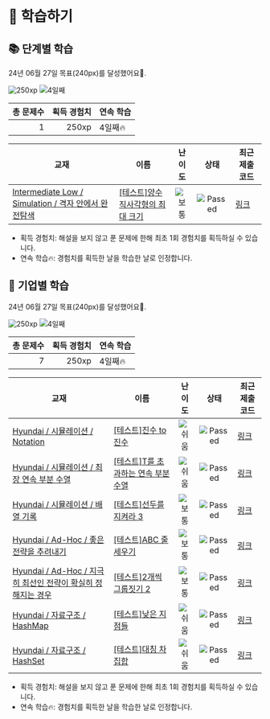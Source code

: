 # 📖 학습하기

## 📚 단계별 학습
24년 06월 27일 목표(240px)를 달성했어요🥳.

![250xp](https://img.shields.io/badge/EXP-250xp-%235cb85c.svg?for-the-badge)
![4일째](https://img.shields.io/badge/연속학습-4일째-%23E34F26.svg?for-the-badge)

|총 문제수|획득 경험치|연속 학습|
|---:|---:|---|
1|250xp|4일째🔥|

|교재|이름|난이도|상태|최근 제출 코드|
|---|---|:---:|:---:|---|
|[Intermediate Low / Simulation / 격자 안에서 완전탐색](https://www.codetree.ai/missions?missionId=2)|[[테스트]양수 직사각형의 최대 크기](https://www.codetree.ai/missions/2/problems/max-area-of-positive-rectangle)|![보통][medium]|![Passed][passed]|[링크](https://github.com/luciancah/codetree-TILs/blob/main/240627/%EC%96%91%EC%88%98%20%EC%A7%81%EC%82%AC%EA%B0%81%ED%98%95%EC%9D%98%20%EC%B5%9C%EB%8C%80%20%ED%81%AC%EA%B8%B0/max-area-of-positive-rectangle.py)|


* 획득 경험치: 해설을 보지 않고 푼 문제에 한해 최초 1회 경험치를 획득하실 수 있습니다.
* 연속 학습🔥: 경험치를 획득한 날을 학습한 날로 인정합니다.


## 🚀 기업별 학습
24년 06월 27일 목표(240px)를 달성했어요🥳.

![250xp](https://img.shields.io/badge/EXP-250xp-%235cb85c.svg?for-the-badge)
![4일째](https://img.shields.io/badge/연속학습-4일째-%23E34F26.svg?for-the-badge)

|총 문제수|획득 경험치|연속 학습|
|---:|---:|---|
7|250xp|4일째🔥|

|교재|이름|난이도|상태|최근 제출 코드|
|---|---|:---:|:---:|---|
|[Hyundai / 시뮬레이션 / Notation](https://www.codetree.ai/missions?missionId=17)|[[테스트]진수 to 진수](https://www.codetree.ai/missions/17/problems/transformation-of-number-system)|![쉬움][easy]|![Passed][passed]|[링크](https://github.com/luciancah/codetree-TILs/blob/main/240627/%EC%A7%84%EC%88%98%20to%20%EC%A7%84%EC%88%98/transformation-of-number-system.py)|
|[Hyundai / 시뮬레이션 / 최장 연속 부분 수열](https://www.codetree.ai/missions?missionId=17)|[[테스트]T를 초과하는 연속 부분 수열](https://www.codetree.ai/missions/17/problems/subsequence-above-t)|![쉬움][easy]|![Passed][passed]|[링크](https://github.com/luciancah/codetree-TILs/blob/main/240627/T%EB%A5%BC%20%EC%B4%88%EA%B3%BC%ED%95%98%EB%8A%94%20%EC%97%B0%EC%86%8D%20%EB%B6%80%EB%B6%84%20%EC%88%98%EC%97%B4/subsequence-above-t.py)|
|[Hyundai / 시뮬레이션 / 배열 기록](https://www.codetree.ai/missions?missionId=17)|[[테스트]선두를 지켜라 3](https://www.codetree.ai/missions/17/problems/keep-the-lead-3)|![보통][medium]|![Passed][passed]|[링크](https://github.com/luciancah/codetree-TILs/blob/main/240627/%EC%84%A0%EB%91%90%EB%A5%BC%20%EC%A7%80%EC%BC%9C%EB%9D%BC%203/keep-the-lead-3.py)|
|[Hyundai / Ad-Hoc / 좋은 전략을 추려내기](https://www.codetree.ai/missions?missionId=17)|[[테스트]ABC 줄 세우기](https://www.codetree.ai/missions/17/problems/abc-line-up)|![보통][medium]|![Passed][passed]|[링크](https://github.com/luciancah/codetree-TILs/blob/main/240627/ABC%20%EC%A4%84%20%EC%84%B8%EC%9A%B0%EA%B8%B0/abc-line-up.py)|
|[Hyundai / Ad-Hoc / 지극히 최선인 전략이 확실히 정해지는 경우](https://www.codetree.ai/missions?missionId=17)|[[테스트]2개씩 그룹짓기 2](https://www.codetree.ai/missions/17/problems/group-of-pairs-2)|![보통][medium]|![Passed][passed]|[링크](https://github.com/luciancah/codetree-TILs/blob/main/240627/2%EA%B0%9C%EC%94%A9%20%EA%B7%B8%EB%A3%B9%EC%A7%93%EA%B8%B0%202/group-of-pairs-2.py)|
|[Hyundai / 자료구조 / HashMap](https://www.codetree.ai/missions?missionId=17)|[[테스트]낮은 지점들](https://www.codetree.ai/missions/17/problems/lowest-points)|![쉬움][easy]|![Passed][passed]|[링크](https://github.com/luciancah/codetree-TILs/blob/main/240627/%EB%82%AE%EC%9D%80%20%EC%A7%80%EC%A0%90%EB%93%A4/lowest-points.py)|
|[Hyundai / 자료구조 / HashSet](https://www.codetree.ai/missions?missionId=17)|[[테스트]대칭 차집합](https://www.codetree.ai/missions/17/problems/symmetric-difference-set)|![쉬움][easy]|![Passed][passed]|[링크](https://github.com/luciancah/codetree-TILs/blob/main/240627/%EB%8C%80%EC%B9%AD%20%EC%B0%A8%EC%A7%91%ED%95%A9/symmetric-difference-set.py)|


* 획득 경험치: 해설을 보지 않고 푼 문제에 한해 최초 1회 경험치를 획득하실 수 있습니다.
* 연속 학습🔥: 경험치를 획득한 날을 학습한 날로 인정합니다.










[b5]: https://img.shields.io/badge/Bronze_5-%235D3E31.svg
[b4]: https://img.shields.io/badge/Bronze_4-%235D3E31.svg
[b3]: https://img.shields.io/badge/Bronze_3-%235D3E31.svg
[b2]: https://img.shields.io/badge/Bronze_2-%235D3E31.svg
[b1]: https://img.shields.io/badge/Bronze_1-%235D3E31.svg
[s5]: https://img.shields.io/badge/Silver_5-%23394960.svg
[s4]: https://img.shields.io/badge/Silver_4-%23394960.svg
[s3]: https://img.shields.io/badge/Silver_3-%23394960.svg
[s2]: https://img.shields.io/badge/Silver_2-%23394960.svg
[s1]: https://img.shields.io/badge/Silver_1-%23394960.svg
[g5]: https://img.shields.io/badge/Gold_5-%23FFC433.svg
[g4]: https://img.shields.io/badge/Gold_4-%23FFC433.svg
[g3]: https://img.shields.io/badge/Gold_3-%23FFC433.svg
[g2]: https://img.shields.io/badge/Gold_2-%23FFC433.svg
[g1]: https://img.shields.io/badge/Gold_1-%23FFC433.svg
[p5]: https://img.shields.io/badge/Platinum_5-%2376DDD8.svg
[p4]: https://img.shields.io/badge/Platinum_4-%2376DDD8.svg
[p3]: https://img.shields.io/badge/Platinum_3-%2376DDD8.svg
[p2]: https://img.shields.io/badge/Platinum_2-%2376DDD8.svg
[p1]: https://img.shields.io/badge/Platinum_1-%2376DDD8.svg
[passed]: https://img.shields.io/badge/Passed-%23009D27.svg
[failed]: https://img.shields.io/badge/Failed-%23D24D57.svg
[easy]: https://img.shields.io/badge/쉬움-%235cb85c.svg?for-the-badge
[medium]: https://img.shields.io/badge/보통-%23FFC433.svg?for-the-badge
[hard]: https://img.shields.io/badge/어려움-%23D24D57.svg?for-the-badge